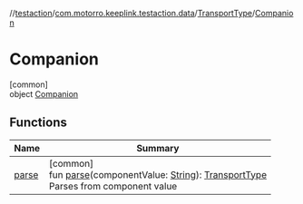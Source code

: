 //[testaction](../../../../index.md)/[com.motorro.keeplink.testaction.data](../../index.md)/[TransportType](../index.md)/[Companion](index.md)

# Companion

[common]\
object [Companion](index.md)

## Functions

| Name | Summary |
|---|---|
| [parse](parse.md) | [common]<br>fun [parse](parse.md)(componentValue: [String](https://kotlinlang.org/api/latest/jvm/stdlib/kotlin/-string/index.html)): [TransportType](../index.md)<br>Parses from component value |
